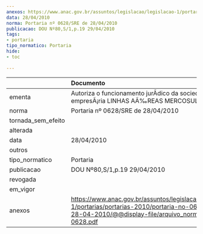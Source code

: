 ```yaml
---
anexos: https://www.anac.gov.br/assuntos/legislacao/legislacao-1/portarias/portarias-2010/portaria-no-0628-sre-de-28-04-2010/@@display-file/arquivo_norma/PA2010-0628.pdf
data: 28/04/2010
norma: Portaria nº 0628/SRE de 28/04/2010
publicacao: DOU Nº80,S/1,p.19 29/04/2010
tags:
- portaria
tipo_normatico: Portaria
hide: 
- toc 
 
---
```


|                    | Documento                                                                                                                                                         |
|:-------------------|:------------------------------------------------------------------------------------------------------------------------------------------------------------------|
| ementa             | Autoriza o funcionamento jurÃ­dico da sociedade empresÃ¡ria LINHAS AÃ‰REAS MERCOSUL LTDA.                                                                         |
| norma              | Portaria nº 0628/SRE de 28/04/2010                                                                                                                                |
| tornada_sem_efeito |                                                                                                                                                                   |
| alterada           |                                                                                                                                                                   |
| data               | 28/04/2010                                                                                                                                                        |
| outros             |                                                                                                                                                                   |
| tipo_normatico     | Portaria                                                                                                                                                          |
| publicacao         | DOU Nº80,S/1,p.19 29/04/2010                                                                                                                                      |
| revogada           |                                                                                                                                                                   |
| em_vigor           |                                                                                                                                                                   |
| anexos             | https://www.anac.gov.br/assuntos/legislacao/legislacao-1/portarias/portarias-2010/portaria-no-0628-sre-de-28-04-2010/@@display-file/arquivo_norma/PA2010-0628.pdf |